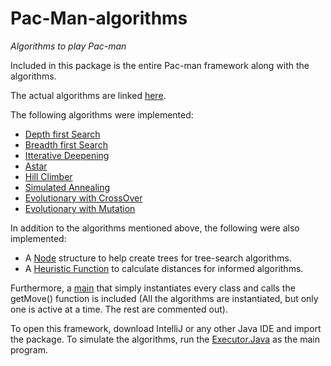 # Pac-Man-algorithms
*Algorithms to play Pac-man*

Included in this package is the entire Pac-man framework along with the algorithms.

The actual algorithms are linked [here](https://github.com/Quanhaoli2641/Pac-Man-algorithms/tree/master/src/pacman/entries/pacman).

The following algorithms were implemented:
  * [Depth first Search](https://github.com/Quanhaoli2641/Pac-Man-algorithms/blob/master/src/pacman/entries/pacman/DFS.java)
  * [Breadth first Search](https://github.com/Quanhaoli2641/Pac-Man-algorithms/blob/master/src/pacman/entries/pacman/BFS.java)
  * [Itterative Deepening](https://github.com/Quanhaoli2641/Pac-Man-algorithms/blob/master/src/pacman/entries/pacman/ItterativeDeepening.java)
  * [Astar](https://github.com/Quanhaoli2641/Pac-Man-algorithms/blob/master/src/pacman/entries/pacman/Astar.java)
  * [Hill Climber](https://github.com/Quanhaoli2641/Pac-Man-algorithms/blob/master/src/pacman/entries/pacman/HillClimbing.java)
  * [Simulated Annealing](https://github.com/Quanhaoli2641/Pac-Man-algorithms/blob/master/src/pacman/entries/pacman/SimulatedAnnealing.java)
  * [Evolutionary with CrossOver](https://github.com/Quanhaoli2641/Pac-Man-algorithms/blob/master/src/pacman/entries/pacman/Evolution.java) 
  * [Evolutionary with Mutation](https://github.com/Quanhaoli2641/Pac-Man-algorithms/blob/master/src/pacman/entries/pacman/Evolution2.java)

In addition to the algorithms mentioned above, the following were also implemented:
 * A [Node](https://github.com/Quanhaoli2641/Pac-Man-algorithms/blob/master/src/pacman/entries/pacman/NodeTree.java) structure to help create trees for tree-search algorithms.
 * A [Heuristic Function](https://github.com/Quanhaoli2641/Pac-Man-algorithms/blob/master/src/pacman/entries/pacman/Heuristic.java) to calculate distances for informed algorithms.
 
 Furthermore, a [main](https://github.com/Quanhaoli2641/Pac-Man-algorithms/blob/master/src/pacman/entries/pacman/MyPacMan.java) that simply instantiates every class and calls the getMove() function is included (All the algorithms are instantiated, but only one is active at a time. The rest are commented out).

To open this framework, download IntelliJ or any other Java IDE and import the package. To simulate the algorithms, run the [Executor.Java](https://github.com/Quanhaoli2641/Pac-Man-algorithms/blob/master/src/pacman/Executor.java) as the main program.
